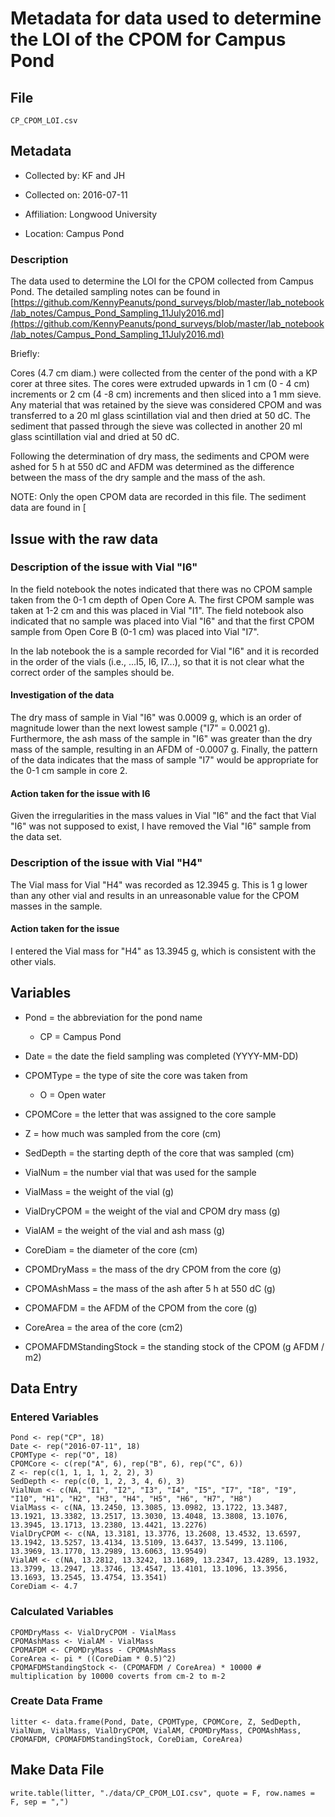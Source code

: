 # Metadata for data used to determine the LOI of the CPOM for Campus Pond

## File

`CP_CPOM_LOI.csv`

## Metadata

* Collected by: KF and JH

* Collected on: 2016-07-11

* Affiliation: Longwood University

* Location: Campus Pond

### Description

The data used to determine the LOI for the CPOM collected from Campus Pond. The detailed sampling notes can be found in [https://github.com/KennyPeanuts/pond_surveys/blob/master/lab_notebook/lab_notes/Campus_Pond_Sampling_11July2016.md](https://github.com/KennyPeanuts/pond_surveys/blob/master/lab_notebook/lab_notes/Campus_Pond_Sampling_11July2016.md)

Briefly:

Cores (4.7 cm diam.) were collected from the center of the pond with a KP corer at three sites. The cores were extruded upwards in 1 cm (0 - 4 cm) increments or 2 cm (4 -8 cm) increments and then sliced into a 1 mm sieve. Any material that was retained by the sieve was considered CPOM and was transferred to a 20 ml glass scintillation vial and then dried at 50 dC. The sediment that passed through the sieve was collected in another 20 ml glass scintillation vial and dried at 50 dC. 

Following the determination of dry mass, the sediments and CPOM were ashed for 5 h at 550 dC and AFDM was determined as the difference between the mass of the dry sample and the mass of the ash.

NOTE: Only the open CPOM data are recorded in this file. The sediment data are found in [

## Issue with the raw data
### Description of the issue with Vial "I6"
  
In the field notebook the notes indicated that there was no CPOM sample taken from the 0-1 cm depth of Open Core A. The first CPOM sample was taken at 1-2 cm and this was placed in Vial "I1".  The field notebook also indicated that no sample was placed into Vial "I6" and that the first CPOM sample from Open Core B (0-1 cm) was placed into Vial "I7". 

In the lab notebook the is a sample recorded for Vial "I6" and it is recorded in the order of the vials (i.e., ...I5, I6, I7...), so that it is not clear what the correct order of the samples should be.

#### Investigation of the data

The dry mass of sample in Vial "I6" was 0.0009 g, which is an order of magnitude lower than the next lowest sample ("I7" = 0.0021 g). Furthermore, the ash mass of the sample in "I6" was greater than the dry mass of the sample, resulting in an AFDM of -0.0007 g. Finally, the pattern of the data indicates that the mass of sample "I7" would be appropriate for the 0-1 cm sample in core 2. 

#### Action taken for the issue with I6

Given the irregularities in the mass values in Vial "I6" and the fact that Vial "I6" was not supposed to exist, I have removed the Vial "I6" sample from the data set.

### Description of the issue with Vial "H4"

The Vial mass for Vial "H4" was recorded as 12.3945 g.  This is 1 g lower than any other vial and results in an unreasonable value for the CPOM masses in the sample.

#### Action taken for the issue

I entered the Vial mass for "H4" as 13.3945 g, which is consistent with the other vials.

## Variables

* Pond = the abbreviation for the pond name
  * CP = Campus Pond
  
* Date = the date the field sampling was completed (YYYY-MM-DD)

* CPOMType = the type of site the core was taken from
  * O = Open water
  
* CPOMCore = the letter that was assigned to the core sample 

* Z = how much was sampled from the core (cm)

* SedDepth = the starting depth of the core that was sampled (cm) 

* VialNum = the number vial that was used for the sample

* VialMass = the weight of the vial (g)

* VialDryCPOM = the weight of the vial and CPOM dry mass (g)

* VialAM = the weight of the vial and ash mass (g)

* CoreDiam = the diameter of the core (cm)

* CPOMDryMass = the mass of the dry CPOM from the core (g)

* CPOMAshMass = the mass of the ash after 5 h at 550 dC (g)

* CPOMAFDM = the AFDM of the CPOM from the core (g)

* CoreArea = the area of the core (cm2)

* CPOMAFDMStandingStock = the standing stock of the CPOM (g AFDM / m2)

## Data Entry
### Entered Variables 
    
    Pond <- rep("CP", 18)
    Date <- rep("2016-07-11", 18)
    CPOMType <- rep("O", 18)
    CPOMCore <- c(rep("A", 6), rep("B", 6), rep("C", 6))
    Z <- rep(c(1, 1, 1, 1, 2, 2), 3)
    SedDepth <- rep(c(0, 1, 2, 3, 4, 6), 3) 
    VialNum <- c(NA, "I1", "I2", "I3", "I4", "I5", "I7", "I8", "I9", "I10", "H1", "H2", "H3", "H4", "H5", "H6", "H7", "H8")
    VialMass <- c(NA, 13.2450, 13.3085, 13.0982, 13.1722, 13.3487, 13.1921, 13.3382, 13.2517, 13.3030, 13.4048, 13.3808, 13.1076, 13.3945, 13.1713, 13.2380, 13.4421, 13.2276)
    VialDryCPOM <- c(NA, 13.3181, 13.3776, 13.2608, 13.4532, 13.6597, 13.1942, 13.5257, 13.4134, 13.5109, 13.6437, 13.5499, 13.1106, 13.3969, 13.1770, 13.2989, 13.6063, 13.9549)
    VialAM <- c(NA, 13.2812, 13.3242, 13.1689, 13.2347, 13.4289, 13.1932, 13.3799, 13.2947, 13.3746, 13.4547, 13.4101, 13.1096, 13.3956, 13.1693, 13.2545, 13.4754, 13.3541)
    CoreDiam <- 4.7
   
### Calculated Variables 

    CPOMDryMass <- VialDryCPOM - VialMass
    CPOMAshMass <- VialAM - VialMass
    CPOMAFDM <- CPOMDryMass - CPOMAshMass
    CoreArea <- pi * ((CoreDiam * 0.5)^2) 
    CPOMAFDMStandingStock <- (CPOMAFDM / CoreArea) * 10000 # multiplication by 10000 coverts from cm-2 to m-2
    
### Create Data Frame
    
    litter <- data.frame(Pond, Date, CPOMType, CPOMCore, Z, SedDepth, VialNum, VialMass, VialDryCPOM, VialAM, CPOMDryMass, CPOMAshMass, CPOMAFDM, CPOMAFDMStandingStock, CoreDiam, CoreArea)
    
## Make Data File
    
    write.table(litter, "./data/CP_CPOM_LOI.csv", quote = F, row.names = F, sep = ",")
    